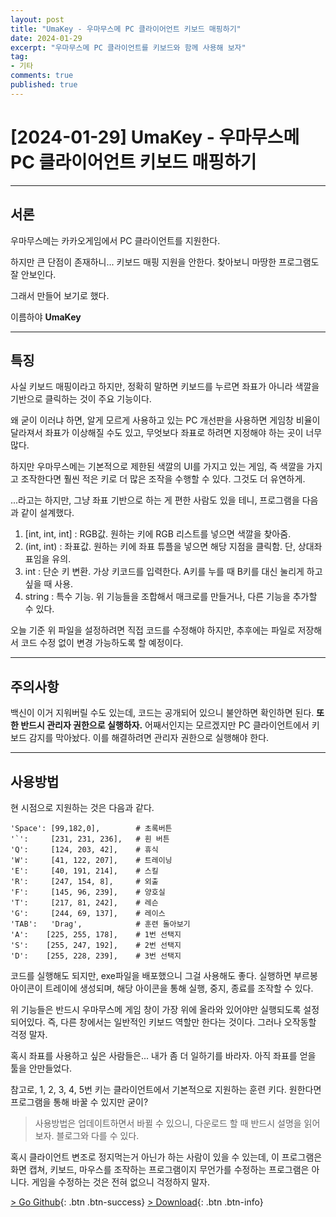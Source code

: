 ```yaml
---
layout: post
title: "UmaKey - 우마무스메 PC 클라이어언트 키보드 매핑하기"
date: 2024-01-29
excerpt: "우마무스메 PC 클라이언트를 키보드와 함께 사용해 보자"
tag: 
- 기타
comments: true
published: true
---
```


# [2024-01-29] UmaKey - 우마무스메 PC 클라이어언트 키보드 매핑하기

---

## 서론

우마무스메는 카카오게임에서 PC 클라이언트를 지원한다.

하지만 큰 단점이 존재하니... 키보드 매핑 지원을 안한다. 찾아보니 마땅한 프로그램도 잘 안보인다.

그래서 만들어 보기로 했다.

이름하야 **UmaKey**

---

## 특징

사실 키보드 매핑이라고 하지만, 정확히 말하면 키보드를 누르면 좌표가 아니라 색깔을 기반으로 클릭하는 것이 주요 기능이다.

왜 굳이 이러냐 하면, 알게 모르게 사용하고 있는 PC 개선판을 사용하면 게임창 비율이 달라져서 좌표가 이상해질 수도 있고, 무엇보다 좌표로 하려면 지정해야 하는 곳이 너무 많다.

하지만 우마무스메는 기본적으로 제한된 색깔의 UI를 가지고 있는 게임, 즉 색깔을 가지고 조작한다면 훨씬 적은 키로 더 많은 조작을 수행할 수 있다. 그것도 더 유연하게.

...라고는 하지만, 그냥 좌표 기반으로 하는 게 편한 사람도 있을 테니, 프로그램을 다음과 같이 설계했다.

1. [int, int, int]  : RGB값. 원하는 키에 RGB 리스트를 넣으면 색깔을 찾아줌.
2. (int, int)       : 좌표값. 원하는 키에 좌표 튜플을 넣으면 해당 지점을 클릭함. 단, 상대좌표임을 유의.
3. int              : 단순 키 변환. 가상 키코드를 입력한다. A키를 누를 때 B키를 대신 눌리게 하고 싶을 때 사용.
4. string           : 특수 기능. 위 기능들을 조합해서 매크로를 만들거나, 다른 기능을 추가할 수 있다.

오늘 기준 위 파일을 설정하려면 직접 코드를 수정해야 하지만, 추후에는 파일로 저장해서 코드 수정 없이 변경 가능하도록 할 예정이다.

---

## 주의사항

백신이 이거 지워버릴 수도 있는데, 코드는 공개되어 있으니 불안하면 확인하면 된다. **또한 반드시 관리자 권한으로 실행하자.** 어째서인지는 모르겠지만 PC 클라이언트에서 키보드 감지를 막아놨다. 이를 해결하려면 관리자 권한으로 실행해야 한다.

---

## 사용방법

현 시점으로 지원하는 것은 다음과 같다.

    'Space': [99,182,0],        # 초록버튼
    '`':     [231, 231, 236],   # 흰 버튼
    'Q':     [124, 203, 42],    # 휴식
    'W':     [41, 122, 207],    # 트레이닝
    'E':     [40, 191, 214],    # 스킬
    'R':     [247, 154, 8],     # 외출
    'F':     [145, 96, 239],    # 양호실
    'T':     [217, 81, 242],    # 레슨
    'G':     [244, 69, 137],    # 레이스
    'TAB':   'Drag',            # 훈련 돌아보기
    'A':    [225, 255, 178],    # 1번 선택지
    'S':    [255, 247, 192],    # 2번 선택지
    'D':    [255, 228, 239],    # 3번 선택지

코드를 실행해도 되지만, exe파일을 배포했으니 그걸 사용해도 좋다. 실행하면 부르봉 아이콘이 트레이에 생성되며, 해당 아이콘을 통해 실행, 중지, 종료를 조작할 수 있다.

위 기능들은 반드시 우마무스메 게임 창이 가장 위에 올라와 있어야만 실행되도록 설정되어있다. 즉, 다른 창에서는 일반적인 키보드 역할만 한다는 것이다. 그러나 오작동할 걱정 말자. 

혹시 좌표를 사용하고 싶은 사람들은... 내가 좀 더 일하기를 바라자. 아직 좌표를 얻을 툴을 안만들었다.

참고로, 1, 2, 3, 4, 5번 키는 클라이언트에서 기본적으로 지원하는 훈련 키다. 원한다면 프로그램을 통해 바꿀 수 있지만 굳이?

>사용방법은 업데이트하면서 바뀔 수 있으니, 다운로드 할 때 반드시 설명을 읽어보자. 블로그와 다를 수 있다.

혹시 클라이언트 변조로 정지먹는거 아닌가 하는 사람이 있을 수 있는데, 이 프로그램은 화면 캡쳐, 키보드, 마우스를 조작하는 프로그램이지 무언가를 수정하는 프로그램은 아니다. 게임을 수정하는 것은 전혀 없으니 걱정하지 말자.

[> Go Github](https://github.com/onetwohour/UmaKey){: .btn .btn-success} [> Download](https://github.com/onetwohour/UmaKey/releases/latest/download/Umakey.zip){: .btn .btn-info}
